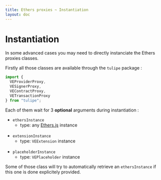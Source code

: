 ```yaml
---
title: Ethers proxies ~ Instantiation
layout: doc
---
```


# Instantiation

In some advanced cases you may need to directly instanciate the Ethers proxies classes.

Firstly all those classes are available through the `tulipe` package :
```js
import {
  VEProviderProxy,
  VESignerProxy,
  VEContractProxy,
  VETransactionProxy
} from "tulipe";
```

Each of them wait for 3 **optional** arguments during instantiation :
- `ethersInstance`
  - type: any [Ethers.js](https://ethers.org/) instance
<br/><br/>
- `extensionInstance`
  - type: `VEExtension` instance
<br/><br/>
- `placeholderInstance`
  - type: `VEPlaceholder` instance

Some of those class will try to automatically retrieve an `ethersInstance` if this one is done explicitely provided.
